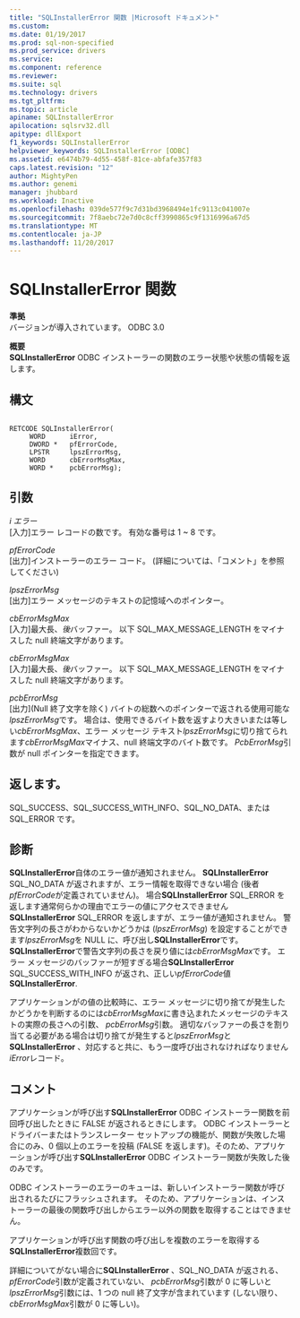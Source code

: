 ```yaml
---
title: "SQLInstallerError 関数 |Microsoft ドキュメント"
ms.custom: 
ms.date: 01/19/2017
ms.prod: sql-non-specified
ms.prod_service: drivers
ms.service: 
ms.component: reference
ms.reviewer: 
ms.suite: sql
ms.technology: drivers
ms.tgt_pltfrm: 
ms.topic: article
apiname: SQLInstallerError
apilocation: sqlsrv32.dll
apitype: dllExport
f1_keywords: SQLInstallerError
helpviewer_keywords: SQLInstallerError [ODBC]
ms.assetid: e6474b79-4d55-458f-81ce-abfafe357f83
caps.latest.revision: "12"
author: MightyPen
ms.author: genemi
manager: jhubbard
ms.workload: Inactive
ms.openlocfilehash: 039de577f9c7d31bd3968494e1fc9113c041007e
ms.sourcegitcommit: 7f8aebc72e7d0c8cff3990865c9f1316996a67d5
ms.translationtype: MT
ms.contentlocale: ja-JP
ms.lasthandoff: 11/20/2017
---
```

# <a name="sqlinstallererror-function"></a>SQLInstallerError 関数
**準拠**  
 バージョンが導入されています。 ODBC 3.0  
  
 **概要**  
 **SQLInstallerError** ODBC インストーラーの関数のエラー状態や状態の情報を返します。  
  
## <a name="syntax"></a>構文  
  
```  
  
RETCODE SQLInstallerError(  
     WORD      iError,  
     DWORD *   pfErrorCode,  
     LPSTR     lpszErrorMsg,  
     WORD      cbErrorMsgMax,  
     WORD *    pcbErrorMsg);  
```  
  
## <a name="arguments"></a>引数  
 *i エラー*  
 [入力]エラー レコードの数です。 有効な番号は 1 ~ 8 です。  
  
 *pfErrorCode*  
 [出力]インストーラーのエラー コード。 (詳細については、「コメント」を参照してください)  
  
 *lpszErrorMsg*  
 [出力]エラー メッセージのテキストの記憶域へのポインター。  
  
 *cbErrorMsgMax*  
 [入力]最大長、*後*バッファー。 以下 SQL_MAX_MESSAGE_LENGTH をマイナスした null 終端文字があります。  
  
 *cbErrorMsgMax*  
 [入力]最大長、*後*バッファー。 以下 SQL_MAX_MESSAGE_LENGTH をマイナスした null 終端文字があります。  
  
 *pcbErrorMsg*  
 [出力]\(Null 終了文字を除く) バイトの総数へのポインターで返される使用可能な*lpszErrorMsg*です。 場合は、使用できるバイト数を返すより大きいまたは等しい*cbErrorMsgMax*、エラー メッセージ テキスト*lpszErrorMsg*に切り捨てられます*cbErrorMsgMax*マイナス、null 終端文字のバイト数です。 *PcbErrorMsg*引数が null ポインターを指定できます。  
  
## <a name="returns"></a>返します。  
 SQL_SUCCESS、SQL_SUCCESS_WITH_INFO、SQL_NO_DATA、または SQL_ERROR です。  
  
## <a name="diagnostics"></a>診断  
 **SQLInstallerError**自体のエラー値が通知されません。 **SQLInstallerError** SQL_NO_DATA が返されますが、エラー情報を取得できない場合 (後者*pfErrorCode*が定義されていません)。 場合**SQLInstallerError** SQL_ERROR を返します通常何らかの理由でエラーの値にアクセスできません**SQLInstallerError** SQL_ERROR を返しますが、エラー値が通知されません。 警告文字列の長さがわからないかどうかは (*lpszErrorMsg*) を設定することができます*lpszErrorMsg*を NULL に、呼び出し**SQLInstallerError**です。 **SQLInstallerError**で警告文字列の長さを戻り値には*cbErrorMsgMax*です。 エラー メッセージのバッファーが短すぎる場合**SQLInstallerError** SQL_SUCCESS_WITH_INFO が返され、正しい*pfErrorCode*値**SQLInstallerError**.  
  
 アプリケーションがの値の比較時に、エラー メッセージに切り捨てが発生したかどうかを判断するのには*cbErrorMsgMax*に書き込まれたメッセージのテキストの実際の長さへの引数、 *pcbErrorMsg*引数。 適切なバッファーの長さを割り当てる必要がある場合は切り捨てが発生すると*lpszErrorMsg*と**SQLInstallerError** 、対応すると共に、もう一度呼び出されなければなりません*iError*レコード。  
  
## <a name="comments"></a>コメント  
 アプリケーションが呼び出す**SQLInstallerError** ODBC インストーラー関数を前回呼び出したときに FALSE が返されるときにします。 ODBC インストーラーとドライバーまたはトランスレーター セットアップの機能が、関数が失敗した場合にのみ、0 個以上のエラーを投稿 (FALSE を返します)。そのため、アプリケーションが呼び出す**SQLInstallerError** ODBC インストーラー関数が失敗した後のみです。  
  
 ODBC インストーラーのエラーのキューは、新しいインストーラー関数が呼び出されるたびにフラッシュされます。 そのため、アプリケーションは、インストーラーの最後の関数呼び出しからエラー以外の関数を取得することはできません。  
  
 アプリケーションが呼び出す関数の呼び出しを複数のエラーを取得する**SQLInstallerError**複数回です。  
  
 詳細についてがない場合に**SQLInstallerError** 、SQL_NO_DATA が返される、 *pfErrorCode*引数が定義されていない、 *pcbErrorMsg*引数が 0 に等しいと*lpszErrorMsg*引数には、1 つの null 終了文字が含まれています (しない限り、 *cbErrorMsgMax*引数が 0 に等しい)。
